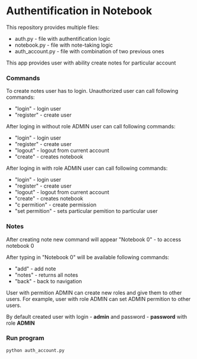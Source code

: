 # Authentification in Notebook
This repository provides multiple files:
* auth.py - file with authentification logic
* notebook.py - file with note-taking logic
* auth_account.py - file with combination of two previous ones

This app provides user with ability create notes for particular account

### Commands

To create notes user has to login.
Unauthorized user can call following commands:
* "login" - login user
* "register" - create user

After loging in without role ADMIN user can call following commands:
* "login" - login user
* "register" - create user
* "logout" - logout from current account
* "create" - creates notebook

After loging in with role ADMIN user can call following commands:
* "login" - login user
* "register" - create user
* "logout" - logout from current account
* "create" - creates notebook
* "c permition" - create permission
* "set permition" - sets particular pemition to particular user

### Notes

After creating note new command will appear
"Notebook 0" - to access notebook 0

After typing in "Notebook 0" will be available following commands:
* "add" - add note
* "notes" - returns all notes
* "back" - back to navigation

User with permition ADMIN can create new roles and give them to other users. For example, user with role ADMIN can set ADMIN permition to other users.

By default created user with login - **admin** and password - **password** with role **ADMIN**

### Run program
```
python auth_account.py
```
